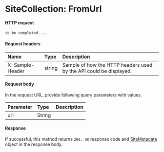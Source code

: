 # SiteCollection: FromUrl


#### HTTP request
```http
to be completed....
```
#### Request headers
| Name       | Type | Description|
|:---------------|:--------|:----------|
| X-Sample-Header  | string  | Sample of how the HTTP headers used by the API could be displayed.|

#### Request body
In the request URL, provide following query parameters with values.

| Parameter	   | Type	|Description|
|:---------------|:--------|:----------|
|url|String||

#### Response
If successful, this method returns `200, OK` response code and [SiteMetadata](../resources/sitemetadata.md) object in the response body.
